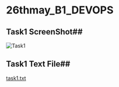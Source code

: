 # 26thmay_B1_DEVOPS


## Task1 ScreenShot##

![Task1](https://user-images.githubusercontent.com/68742521/120071357-87316000-c0ac-11eb-9562-d86499b4959c.png)

## Task1 Text File##

[task1.txt](https://github.com/minku1219/26thmay_B1_DEVOPS/files/6564721/task1.txt)
